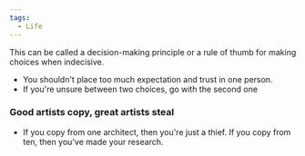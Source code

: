 ```yaml
---
tags:
  - Life
---
```

This can be called a decision-making principle or a rule of thumb for making choices when indecisive.

- You shouldn't place too much expectation and trust in one person.
- If you're unsure between two choices, go with the second one

### Good artists copy, great artists steal

- If you copy from one architect, then you're just a thief. If you copy from ten, then you've made your research.